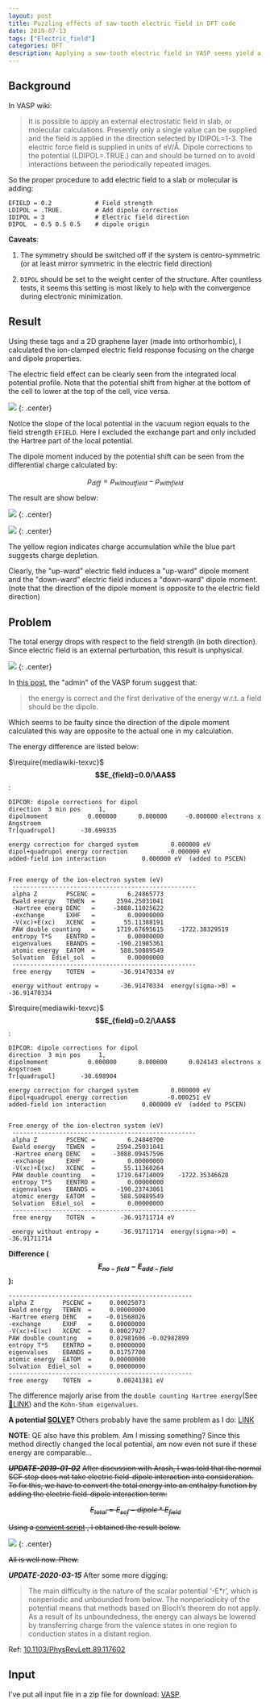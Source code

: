 ```yaml
---
layout: post
title: Puzzling effects of saw-tooth electric field in DFT code
date: 2019-07-13
tags: ["Electric_field"]
categories: DFT
description: Applying a saw-tooth electric field in VASP seems yield a lower total energy which is unphysical and puzzling.
---
```


## Background

In VASP wiki:
> It is possible to apply an external electrostatic field in slab, or molecular calculations. Presently only a single value can be supplied and the field is applied in the direction selected by IDIPOL=1-3. The electric force field is supplied in units of eV/Å. Dipole corrections to the potential (LDIPOL=.TRUE.) can and should be turned on to avoid interactions between the periodically repeated images.

So the proper procedure to add electric field to a slab or molecular is adding:
```
EFIELD = 0.2            # Field strength
LDIPOL = .TRUE.         # Add dipole correction
IDIPOL = 3              # Electric field direction
DIPOL  = 0.5 0.5 0.5    # dipole origin
```
__Caveats__:

1. The symmetry should be switched off if the system is centro-symmetric (or at least mirror symmetric in the electric field direction)

2. `DIPOL`  should be set to the weight center of the structure. After countless tests, it seems this setting is most likely to help with the convergence during electronic minimization.

## Result

Using these tags and a 2D graphene layer (made into orthorhombic), I calculated the ion-clamped electric field response focusing on the charge and dipole properties.

The electric field effect can be clearly seen from the integrated local potential profile. Note that the potential shift from higher at the bottom of the cell to lower at the top of the cell, vice versa.

![]({{site.baseurl}}/assets/img/post_img/2019-07-13-img1.svg)
{: .center}

Notice the slope of the local potential in the vacuum region equals to the field strength `EFIELD`. Here I excluded the exchange part and only included the Hartree part of the local potential.

The dipole moment induced by the potential shift can be seen from the differential charge calculated by:

$$\rho_{diff}=\rho_{without field}-\rho_{with field}$$

The result are show below:

![]({{site.baseurl}}/assets/img/post_img/2019-07-13-img2.png)
{: .center}

![]({{site.baseurl}}/assets/img/post_img/2019-07-13-img3.png)
{: .center}

The yellow region indicates charge accumulation while the blue part suggests charge depletion.

Clearly, the "up-ward" electric field induces a "up-ward" dipole moment and the "down-ward" electric field induces a "down-ward" dipole moment. (note that the direction of the dipole moment is opposite to the electric field direction)

## Problem

The total energy drops with respect to the field strength (in both direction). Since electric field is an external perturbation, this result is unphysical.

![]({{site.baseurl}}/assets/img/post_img/2019-07-13-img4.svg)
{: .center}

In [this post](https://cms.mpi.univie.ac.at/vasp-forum/viewtopic.php?f=4&t=7366), the "admin" of the VASP forum suggest that:

> the energy is correct and the first derivative of the energy w.r.t. a field should be the dipole.

Which seems to be faulty since the direction of the dipole moment calculated this way are opposite to the actual one in my calculation.

The energy difference are listed below:

$\require{mediawiki-texvc}$
 __$$E_{field}=0.0/\AA$$__:

```
DIPCOR: dipole corrections for dipol
direction  3 min pos     1,
dipolmoment           0.000000      0.000000     -0.000000 electrons x Angstroem
Tr[quadrupol]       -30.699335

energy correction for charged system         0.000000 eV
dipol+quadrupol energy correction           -0.000000 eV
added-field ion interaction          0.000000 eV  (added to PSCEN)


Free energy of the ion-electron system (eV)
 ---------------------------------------------------
 alpha Z        PSCENC =         6.24865773
 Ewald energy   TEWEN  =      2594.25031041
 -Hartree energ DENC   =     -3088.11025622
 -exchange      EXHF   =         0.00000000
 -V(xc)+E(xc)   XCENC  =        55.11388191
 PAW double counting   =      1719.67695615    -1722.38329519
 entropy T*S    EENTRO =         0.00000000
 eigenvalues    EBANDS =      -190.21985361
 atomic energy  EATOM  =       588.50889549
 Solvation  Ediel_sol  =         0.00000000
 ---------------------------------------------------
 free energy    TOTEN  =       -36.91470334 eV

 energy without entropy =      -36.91470334  energy(sigma->0) =      -36.91470334
 ```

$\require{mediawiki-texvc}$
 __$$E_{field}=0.2/\AA$$__:

```
DIPCOR: dipole corrections for dipol
direction  3 min pos     1,
dipolmoment           0.000000      0.000000      0.024143 electrons x Angstroem
Tr[quadrupol]       -30.698904

energy correction for charged system         0.000000 eV
dipol+quadrupol energy correction           -0.000251 eV
added-field ion interaction          0.000000 eV  (added to PSCEN)


Free energy of the ion-electron system (eV)
 ---------------------------------------------------
 alpha Z        PSCENC =         6.24840700
 Ewald energy   TEWEN  =      2594.25031041
 -Hartree energ DENC   =     -3088.09457596
 -exchange      EXHF   =         0.00000000
 -V(xc)+E(xc)   XCENC  =        55.11360264
 PAW double counting   =      1719.64714009    -1722.35346620
 entropy T*S    EENTRO =         0.00000000
 eigenvalues    EBANDS =      -190.23743061
 atomic energy  EATOM  =       588.50889549
 Solvation  Ediel_sol  =         0.00000000
 ---------------------------------------------------
 free energy    TOTEN  =       -36.91711714 eV

 energy without entropy =      -36.91711714  energy(sigma->0) =      -36.91711714
 ```

 __Difference ($$E_{no-field}-E_{add-field}$$):__

 ```
 ---------------------------------------------------
 alpha Z        PSCENC =     0.00025073
 Ewald energy   TEWEN  =     0.00000000
 -Hartree energ DENC   =    -0.01568026
 -exchange      EXHF   =     0.00000000
 -V(xc)+E(xc)   XCENC  =     0.00027927
 PAW double counting   =     0.02981606	-0.02982899
 entropy T*S    EENTRO =     0.00000000
 eigenvalues    EBANDS =     0.01757700
 atomic energy  EATOM  =     0.00000000
 Solvation  Ediel_sol  =     0.00000000
 ---------------------------------------------------
 free energy    TOTEN  =       0.00241381 eV
 ```
The difference majorly arise from the `double counting Hartree energy`(See [🔗LINK](https://cms.mpi.univie.ac.at/vasp-workshop/slides/dft_introd.pdf)) and the `Kohn-Sham eigenvalues`.

__A potential [SOLVE](https://cms.mpi.univie.ac.at/vasp-forum/viewtopic.php?f=4&t=7716)?__
Others probably have the same problem as I do: [LINK](https://cms.mpi.univie.ac.at/vasp-forum/viewtopic.php?t=8986)

__NOTE__: QE also have this problem. Am I missing something? Since this method directly changed the local potential, am now even not sure if these energy are comparable...

~~__*UPDATE-2019-01-02*__~~
~~After discussion with Arash, I was told that the normal SCF step does not take electric field-dipole interaction into consideration. To fix this, we have to convert the total energy into an enthalpy function by adding the electric field-dipole interaction term:~~

~~$$E_{total}=E_{scf}-dipole*E_{field}$$~~

~~Using a [convient script](https://github.com/Chengcheng-Xiao/Tools/blob/master/VASP/chgcent.py) , I obtained the result below.~~

![]({{site.baseurl}}/assets/img/post_img/2019-07-13-img5.png)
{: .center}

~~All is well now. Phew.~~

__*UPDATE-2020-03-15*__
After some more digging:

> The main difficulty is the nature of the scalar potential ‘-E*r’, which is nonperiodic and unbounded from below. The nonperiodicity of the potential means that methods based on Bloch’s theorem do not apply. As a result of its unboundedness, the energy can always be lowered by transferring charge from the valence states in one region to conduction states in a distant region.

Ref: [10.1103/PhysRevLett.89.117602](http://doi.org/10.1103/PhysRevLett.89.117602)

## Input

I've put all input file in a zip file for download: [VASP].

[VASP]:{{site.baseurl}}/assets/other/2019-07-13-Efield_problem.zip
